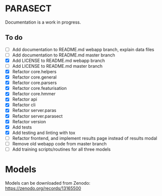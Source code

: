 # PARASECT
Documentation is a work in progress.

## To do
- [ ] Add documentation to README.md webapp branch, explain data files
- [ ] Add documentation to README.md master branch
- [x] Add LICENSE to README.md webapp branch
- [ ] Add LICENSE to README.md master branch
- [x] Refactor core.helpers
- [x] Refactor core.general
- [x] Refactor core.parsers
- [x] Refactor core.featurisation
- [x] Refactor core.hmmer
- [x] Refactor api
- [x] Refactor cli
- [x] Refactor server.paras
- [x] Refactor server.parasect
- [x] Refactor version
- [x] Add tests
- [x] Add testing and linting with tox
- [ ] Refactor frontend, and implement results page instead of results modal
- [ ] Remove old webapp code from master branch
- [ ] Add training scripts/routines for all three models

# Models
Models can be downloaded from Zenodo: https://zenodo.org/records/13165500